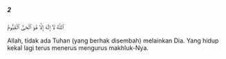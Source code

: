 ##### 2

<span class="ayah">ٱللَّهُ لَآ إِلَٰهَ إِلَّا هُوَ ٱلْحَىُّ ٱلْقَيُّومُ</span>

<span class="ayah_translation">Allah, tidak ada Tuhan (yang berhak disembah) melainkan Dia. Yang hidup kekal lagi terus menerus mengurus makhluk-Nya.</span>
